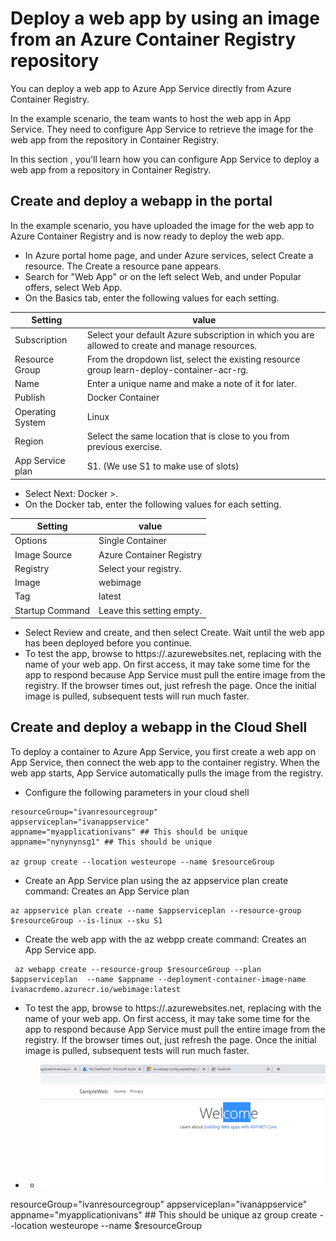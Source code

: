 # Deploy a web app by using an image from an Azure Container Registry repository
You can deploy a web app to Azure App Service directly from Azure Container Registry.

In the example scenario, the team wants to host the web app in App Service. They need to configure App Service to retrieve the image for the web app from the repository in Container Registry.

In this section , you'll learn how you can configure App Service to deploy a web app from a repository in Container Registry.

## Create and deploy a webapp in the portal 
In the example scenario, you have uploaded the image for the web app to Azure Container Registry and is now ready to deploy the web app.
- In  Azure portal home page, and under Azure services, select Create a resource. The Create a resource pane appears.
- Search for "Web App" or on the left  select Web, and under Popular offers, select Web App.
- On the Basics tab, enter the following values for each setting.

| Setting   | value |
| ------------- | ------------- |
| Subscription | Select your default Azure subscription in which you are allowed to create and manage resources. | 
| Resource Group | From the dropdown list, select the existing resource group learn-deploy-container-acr-rg. | 
| Name |  Enter a unique name and make a note of it for later.| 
| Publish |  Docker Container | 
| Operating System | Linux | 
| Region |  Select the same location that is close to you from previous exercise. | 
| App Service plan | S1. (We use S1 to make use of slots)| 
- Select Next: Docker >.
- On the Docker tab, enter the following values for each setting.

| Setting   | value |
| ------------- | ------------- |
|Options|	Single Container|
|Image Source	|Azure Container Registry|
|Registry|	Select your registry.|
|Image|	webimage|
|Tag|	latest |
|Startup Command |Leave this setting empty.|
- Select Review and create, and then select Create. Wait until the web app has been deployed before you continue.
- To test the app, browse to https://<app-name>.azurewebsites.net, replacing <app-name> with the name of your web app. On first access, it may take some time for the app to respond because App Service must pull the entire image from the registry. If the browser times out, just refresh the page. Once the initial image is pulled, subsequent tests will run much faster.

## Create and deploy a webapp in the Cloud Shell  

To deploy a container to Azure App Service, you first create a web app on App Service, then connect the web app to the container registry. When the web app starts, App Service automatically pulls the image from the registry.
- Configure the following parameters in your cloud shell 
```
resourceGroup="ivanresourcegroup"
appserviceplan="ivanappservice"
appname="myapplicationivans" ## This should be unique
appname="nynynynsg1" ## This should be unique

az group create --location westeurope --name $resourceGroup
```
- Create an App Service plan using the az appservice plan create command: Creates an App Service plan
```
az appservice plan create --name $appserviceplan --resource-group $resourceGroup --is-linux --sku S1
```
- Create the web app with the az webpp create command: 	Creates an App Service app.
```
 az webapp create --resource-group $resourceGroup --plan $appserviceplan  --name $appname --deployment-container-image-name ivanacrdemo.azurecr.io/webimage:latest 
```
- To test the app, browse to https://<app-name>.azurewebsites.net, replacing <app-name> with the name of your web app. On first access, it may take some time for the app to respond because App Service must pull the entire image from the registry. If the browser times out, just refresh the page. Once the initial image is pulled, subsequent tests will run much faster.

-  -  ![webapüp](./img/1webapp.png)

resourceGroup="ivanresourcegroup"
appserviceplan="ivanappservice"
appname="myapplicationivans" ## This should be unique
az group create --location westeurope --name $resourceGroup